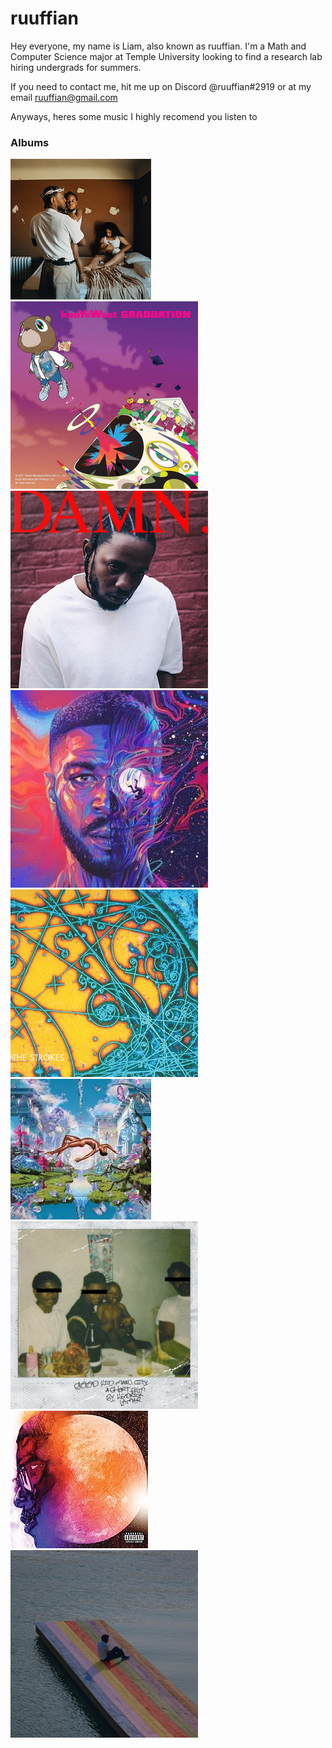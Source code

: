 # ruuffian
Hey everyone, my name is Liam, also known as ruuffian. I'm a Math and Computer Science major at Temple University looking to find a research lab hiring undergrads for summers.

If you need to contact me, hit me up on Discord @ruuffian#2919 or at my email ruuffian@gmail.com

Anyways, heres some music I highly recomend you listen to

### Albums

![Mr. Morale & the Big Stepper by Kendrick Lamar](resources/mr-morale.png)
![Graduation by Kanye](resources/graduation.png)
![DAMN by Kendrick Lamar](resources/damn.png)
![Man on the Moon 3 by Kid Cudi](resources/motm3.png)
![Is This It by The Strokes](resources/is-this-it.png)
![Favourite Worst Nightmare by Arctic Monkeys](resources/montero.png)
![good kid, m.A.A.d city by Kendrick Lamar](resources/gkmc.png)
![Man on the Moon 3 by Kid Cudi](resources/motm1.png)
![The Melodic Blue by Baby Keem](resources/melodic-blue.png)
